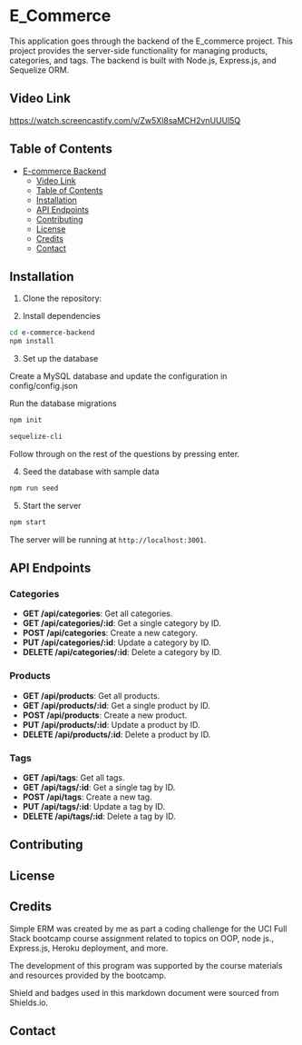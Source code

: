 # E_Commerce

This application goes through the backend of the E_commerce project. This project provides the server-side functionality for managing products, categories, and tags. The backend is built with Node.js, Express.js, and Sequelize ORM.

## Video Link
https://watch.screencastify.com/v/Zw5Xl8saMCH2vnUUUl5Q
## Table of Contents

- [E-commerce Backend](#e-commerce-backend)
  - [Video Link](#video-link)
  - [Table of Contents](#table-of-contents)
  - [Installation](#installation)
  - [API Endpoints](#api-endpoints)
  - [Contributing](#contributing)
  - [License](#license)
  - [Credits](#credits)
  - [Contact](#contact)

## Installation

1. Clone the repository:

2. Install dependencies

```bash
cd e-commerce-backend
npm install
```

3. Set up the database

Create a MySQL database and update the configuration in config/config.json

Run the database migrations

```bash
npm init
```
```bash
sequelize-cli
```
Follow through on the rest of the questions by pressing enter. 

4.  Seed the database with sample data

```bash
npm run seed
```
5. Start the server

```bash
npm start
```

The server will be running at `http://localhost:3001`. 

## API Endpoints

### Categories
- **GET /api/categories**: Get all categories.
- **GET /api/categories/:id**: Get a single category by ID.
- **POST /api/categories**: Create a new category.
- **PUT /api/categories/:id**: Update a category by ID.
- **DELETE /api/categories/:id**: Delete a category by ID.

### Products
- **GET /api/products**: Get all products.
- **GET /api/products/:id**: Get a single product by ID.
- **POST /api/products**: Create a new product.
- **PUT /api/products/:id**: Update a product by ID.
- **DELETE /api/products/:id**: Delete a product by ID.

### Tags
- **GET /api/tags**: Get all tags.
- **GET /api/tags/:id**: Get a single tag by ID.
- **POST /api/tags**: Create a new tag.
- **PUT /api/tags/:id**: Update a tag by ID.
- **DELETE /api/tags/:id**: Delete a tag by ID.


## Contributing


## License



## Credits

Simple ERM was created by me as part a coding challenge for the UCI Full Stack bootcamp course assignment related to topics on OOP, node js., Express.js, Heroku deployment, and more.

The development of this program was supported by the course materials and resources provided by the bootcamp.

Shield and badges used in this markdown document were sourced from Shields.io.

## Contact
